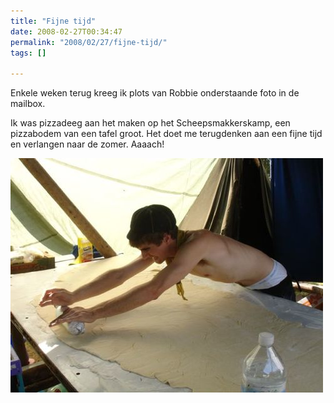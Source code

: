 ```yaml
---
title: "Fijne tijd"
date: 2008-02-27T00:34:47
permalink: "2008/02/27/fijne-tijd/"
tags: []

---
```

Enkele weken terug kreeg ik plots van Robbie onderstaande foto in de mailbox.

Ik was pizzadeeg aan het maken op het Scheepsmakkerskamp, een pizzabodem van een tafel groot. Het doet me terugdenken aan een fijne tijd en verlangen naar de zomer. Aaaach!

![Pizza](/images/blog/2008/02/pizza.jpg)
